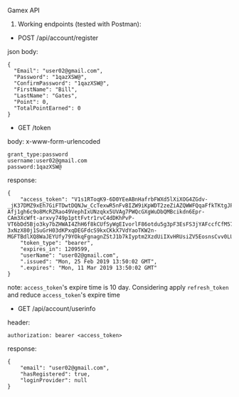 ﻿Gamex API

1. Working endpoints (tested with Postman):
- POST /api/account/register
  
json body:
```
{
  "Email": "user02@gmail.com",
  "Password": "1qazXSW@",
  "ConfirmPassword": "1qazXSW@",
  "FirstName": "Bill",
  "LastName": "Gates",
  "Point": 0,
  "TotalPointEarned": 0
}
```

- GET /token

body: x-www-form-urlencoded
```
grant_type:password
username:user02@gmail.com
password:1qazXSW@
```

response:
```
{
    "access_token": "V1s1RToqK9-6D0YEeABnHafrbFWXd5lXiXOG4ZGdv-_jK37DMZ9xEh7GiFTDwtDQNJw_CcTexwR5nFvBIZW9iKpWDT2zeZiAZQWWFQqaFfkTKtgJPnbCn599KBqBQO2acgOVXHYLFYv_1n6jHvsmQ-Afj1gh6c9o8McRZRao49VephIxUNzqkx5UVAg7PWQcGXgWuDbQMBcikdn6Epr-CAm3XcWft-arxvy749p1pttFvtr1rvC4dDKhPvP-VT6bDd5Bjo3ky7bZHWAI4ZhH6f8kCUfSyWgEIvorlF86otdu5g3pF3EsFS3jYAFccfCfM573cKLfnBM187PCgVjHy-3xNzX80j1SuGrH03dKPxqDEGFdcS9kxCKkX7VdYaoTKW2n-MGFTBdlXQ8WaJEYUfy79YOkqFgnagnZStJ1b7kIyptm2XzdUiIXvHRUsiZV5EosnsCvv0LU3Dlz_n4fUw3G8rjisaeswikzQB52VJR2xRXuw0Wf0CpejbUD4mt3",
    "token_type": "bearer",
    "expires_in": 1209599,
    "userName": "user02@gmail.com",
    ".issued": "Mon, 25 Feb 2019 13:50:02 GMT",
    ".expires": "Mon, 11 Mar 2019 13:50:02 GMT"
}
```

note: `access_token`'s expire time is 10 day. Considering apply `refresh_token` and reduce `access_token`'s expire time

- GET /api/account/userinfo

header:
```
authorization: bearer <access_token>
```

response:
```
{
    "email": "user02@gmail.com",
    "hasRegistered": true,
    "loginProvider": null
}
```